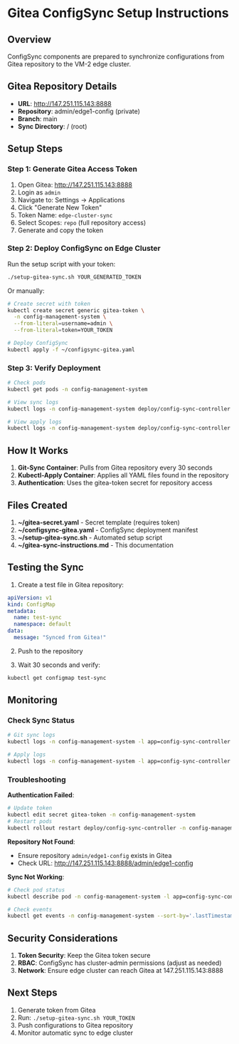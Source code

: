# Gitea ConfigSync Setup Instructions

## Overview
ConfigSync components are prepared to synchronize configurations from Gitea repository to the VM-2 edge cluster.

## Gitea Repository Details
- **URL**: http://147.251.115.143:8888
- **Repository**: admin/edge1-config (private)
- **Branch**: main
- **Sync Directory**: / (root)

## Setup Steps

### Step 1: Generate Gitea Access Token
1. Open Gitea: http://147.251.115.143:8888
2. Login as `admin`
3. Navigate to: Settings → Applications
4. Click "Generate New Token"
5. Token Name: `edge-cluster-sync`
6. Select Scopes: `repo` (full repository access)
7. Generate and copy the token

### Step 2: Deploy ConfigSync on Edge Cluster

Run the setup script with your token:
```bash
./setup-gitea-sync.sh YOUR_GENERATED_TOKEN
```

Or manually:
```bash
# Create secret with token
kubectl create secret generic gitea-token \
  -n config-management-system \
  --from-literal=username=admin \
  --from-literal=token=YOUR_TOKEN

# Deploy ConfigSync
kubectl apply -f ~/configsync-gitea.yaml
```

### Step 3: Verify Deployment
```bash
# Check pods
kubectl get pods -n config-management-system

# View sync logs
kubectl logs -n config-management-system deploy/config-sync-controller -c git-sync

# View apply logs
kubectl logs -n config-management-system deploy/config-sync-controller -c kubectl-apply
```

## How It Works

1. **Git-Sync Container**: Pulls from Gitea repository every 30 seconds
2. **Kubectl-Apply Container**: Applies all YAML files found in the repository
3. **Authentication**: Uses the gitea-token secret for repository access

## Files Created

1. **~/gitea-secret.yaml** - Secret template (requires token)
2. **~/configsync-gitea.yaml** - ConfigSync deployment manifest
3. **~/setup-gitea-sync.sh** - Automated setup script
4. **~/gitea-sync-instructions.md** - This documentation

## Testing the Sync

1. Create a test file in Gitea repository:
```yaml
apiVersion: v1
kind: ConfigMap
metadata:
  name: test-sync
  namespace: default
data:
  message: "Synced from Gitea!"
```

2. Push to the repository

3. Wait 30 seconds and verify:
```bash
kubectl get configmap test-sync
```

## Monitoring

### Check Sync Status
```bash
# Git sync logs
kubectl logs -n config-management-system -l app=config-sync-controller -c git-sync --tail=20

# Apply logs
kubectl logs -n config-management-system -l app=config-sync-controller -c kubectl-apply --tail=20
```

### Troubleshooting

**Authentication Failed**:
```bash
# Update token
kubectl edit secret gitea-token -n config-management-system
# Restart pods
kubectl rollout restart deploy/config-sync-controller -n config-management-system
```

**Repository Not Found**:
- Ensure repository `admin/edge1-config` exists in Gitea
- Check URL: http://147.251.115.143:8888/admin/edge1-config

**Sync Not Working**:
```bash
# Check pod status
kubectl describe pod -n config-management-system -l app=config-sync-controller

# Check events
kubectl get events -n config-management-system --sort-by='.lastTimestamp'
```

## Security Considerations

1. **Token Security**: Keep the Gitea token secure
2. **RBAC**: ConfigSync has cluster-admin permissions (adjust as needed)
3. **Network**: Ensure edge cluster can reach Gitea at 147.251.115.143:8888

## Next Steps

1. Generate token from Gitea
2. Run: `./setup-gitea-sync.sh YOUR_TOKEN`
3. Push configurations to Gitea repository
4. Monitor automatic sync to edge cluster
